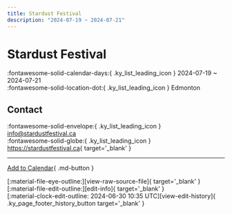 ```yaml
---
title: Stardust Festival
description: "2024-07-19 ~ 2024-07-21"
---
```


# Stardust Festival 

:fontawesome-solid-calendar-days:{ .ky_list_leading_icon } 2024-07-19 ~ 2024-07-21  
:fontawesome-solid-location-dot:{ .ky_list_leading_icon } Edmonton  

## Contact

:fontawesome-solid-envelope:{ .ky_list_leading_icon } <info@stardustfestival.ca>  
:fontawesome-solid-globe:{ .ky_list_leading_icon } <https://stardustfestival.ca>{ target='_blank' }  

---

[Add to Calendar](https://swing.news/ics/en/2024/ca/stardust-festival-2024.ics){ .md-button }

<div class="ky_page_footer" markdown>
<div class="ky_page_footer_trailing" markdown="span">
[:material-file-eye-outline:][view-raw-source-file]{ target='_blank' }
[:material-file-edit-outline:][edit-info]{ target='_blank' }
</div>
<div class="ky_page_footer_leading" markdown="span">
[:material-clock-edit-outline: 2024-06-30 10:35 UTC][view-edit-history]{ .ky_page_footer_history_button target='_blank' }
</div>
</div>

[view-raw-source-file]: https://github.com/swingdance/events/blob/main/2024/ca/stardust-festival-2024.json "View Raw Source File"
[edit-info]: https://github.com/swingdance/events/issues/new?assignees=&labels=update+event&projects=&template=03-update_entity.yml&title=%5B2024%2Fca%5D%20Stardust%20Festival&region=ca&year=2024&id=stardust-festival-2024&name=Stardust%20Festival&org_id= "Edit Info"

[view-edit-history]: https://github.com/swingdance/events/commits/main/2024/ca/stardust-festival-2024.json "View Edit History"
